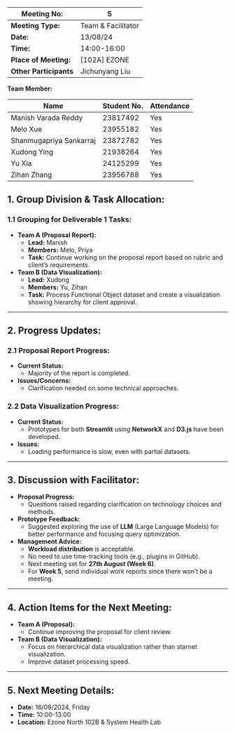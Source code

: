 | **Meeting No:** | 5 |
| --- | --- |
| **Meeting Type:** | Team & Facilitator |
| **Date:** | 13/08/24 |
| **Time:** | 14:00-16:00 |
| **Place of Meeting:** | [102A] EZONE |
| **Other Participants** | Jichunyang Liu |

**Team Member:**

| **Name** | **Student No.** | **Attendance** |
| --- | --- | --- |
| Manish Varada Reddy | 23817492 | Yes |
| Melo Xue | 23955182 | Yes |
| Shanmugapriya Sankarraj | 23872782 | Yes |
| Xudong Ying | 21938264 | Yes |
| Yu Xia | 24125299 | Yes |
| Zihan Zhang | 23956788 | Yes |

## **1. Group Division & Task Allocation:**

### 1.1 Grouping for Deliverable 1 Tasks:

- **Team A (Proposal Report):**
    - **Lead:** Manish
    - **Members:** Melo, Priya
    - **Task:** Continue working on the proposal report based on rubric and client’s requirements.
- **Team B (Data Visualization):**
    - **Lead:** Xudong
    - **Members:** Yu, Zihan
    - **Task:** Process Functional Object dataset and create a visualization showing hierarchy for client approval.

---

## **2. Progress Updates:**

### 2.1 **Proposal Report Progress:**

- **Current Status:**
    - Majority of the report is completed.
- **Issues/Concerns:**
    - Clarification needed on some technical approaches.

### 2.2 **Data Visualization Progress:**

- **Current Status:**
    - Prototypes for both **Streamlit** using **NetworkX** and **D3.js** have been developed.
- **Issues:**
    - Loading performance is slow, even with partial datasets.

---

## **3. Discussion with Facilitator:**

- **Proposal Progress:**
    - Questions raised regarding clarification on technology choices and methods.
- **Prototype Feedback:**
    - Suggested exploring the use of **LLM** (Large Language Models) for better performance and focusing query optimization.
- **Management Advice:**
    - **Workload distribution** is acceptable.
    - No need to use time-tracking tools (e.g., plugins in GitHub).
    - Next meeting set for **27th August (Week 6)**.
    - For **Week 5**, send individual work reports since there won’t be a meeting.

---

## **4. Action Items for the Next Meeting:**

- **Team A (Proposal):**
    - Continue improving the proposal for client review.
- **Team B (Data Visualization):**
    - Focus on hierarchical data visualization rather than starnet visualization.
    - Improve dataset processing speed.

---

## **5. Next Meeting Details:**

- **Date:** 16/08/2024, Friday
- **Time:** 10:00-13:00
- **Location:** Ezone North 102B & System Health Lab